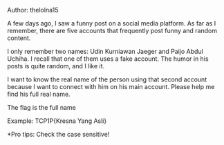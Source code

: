 Author: thelolna15

A few days ago, I saw a funny post on a social media platform. As far as I remember, there are five accounts that frequently post funny and random content.

I only remember two names: Udin Kurniawan Jaeger and Paijo Abdul Uchiha. I recall that one of them uses a fake account. The humor in his posts is quite random, and I like it.

I want to know the real name of the person using that second account because I want to connect with him on his main account. Please help me find his full real name.

The flag is the full name

Example: TCP1P{Kresna Yang Asli}

*Pro tips: Check the case sensitive!
